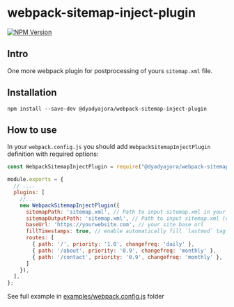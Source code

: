 # webpack-sitemap-inject-plugin

[![NPM Version](https://img.shields.io/npm/v/webpack-sitemap-inject-plugin)](https://www.npmjs.com/package/webpack-sitemap-inject-plugin)

## Intro

One more webpack plugin for postprocessing of yours `sitemap.xml` file.

## Installation

    npm install --save-dev @dyadyajora/webpack-sitemap-inject-plugin

## How to use

In your `webpack.config.js` you should add `WebpackSitemapInjectPlugin` definition with required options:

```js
const WebpackSitemapInjectPlugin = require("@dyadyajora/webpack-sitemap-inject-plugin");

module.exports = {
  // ....
  plugins: [
    //...
    new WebpackSitemapInjectPlugin({
      sitemapPath: 'sitemap.xml', // Path to input sitemap.xml in your outputs
      sitemapOutputPath: 'sitemap.xml', // Path to input sitemap.xml (overrides existing input by default)
      baseUrl: 'https://yourwebsite.com', // your site base url
      fillTimestamps: true, // enable automatically fill `lastmod` tag with current timestamp
      routes: [
        { path: '/', priority: '1.0', changefreq: 'daily' },
        { path: '/about', priority: '0.9', changefreq: 'monthly' },
        { path: '/contact', priority: '0.9', changefreq: 'monthly' },
      ]
    }),
  ],
};

```

See full example in [examples/webpack.config.js](https://github.com/dyadyaJora/webpack-sitemap-inject-plugin/blob/main/examples/webpack.config.js) folder
